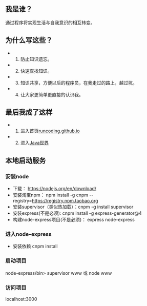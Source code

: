 
## **我是谁？**
 
  通过程序将实现生活与自我意识的相互转变。
  
##  **为什么写这些？**

- 1. 防止知识遗忘。
- 2. 快速查找知识。
- 3. 知识共享，方便以后的程序员，在我走过的路上，越过坑。
- 4. 让大家更简单更直接的认识我。 

## **最后我成了这样**

- 1. 进入首页<a href='https://runcoding.github.io'>runcoding.github.io</a>
- 2. 进入<a href='https://runcoding.github.io/learn-java/wiki/index.html'>Java世界</a>

## **本地启动服务**
### 安装node
- 下载：         https://nodejs.org/en/download/ 
- 安装淘宝npm：  npm install -g cnpm --registry=https://registry.npm.taobao.org
- 安装supervisor（类似热加载）：cnpm -g install supervisor
- 安装express(不是必须):   cnpm install -g express-generator@4
- 构建node-express项目(不是必须)： express node-express
###  进入node-express
- 安装依赖 cnpm install  
###  启动项目
  node-express/bin>  supervisor www 或 node www
###  访问项目
 localhost:3000
 